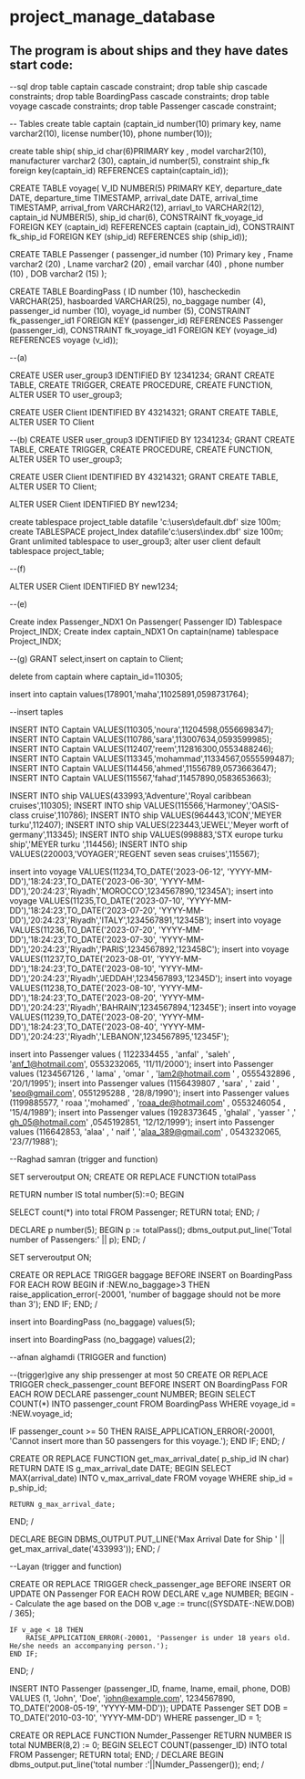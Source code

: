 # project_manage_database
The program is about ships and they have dates
start code:
------
--sql 
drop table captain cascade constraint;
drop table ship cascade constraints;
drop table BoardingPass cascade constraints;
drop table voyage cascade constraints;
drop table Passenger cascade constraint; 

-- Tables 
create table captain 
(captain_id number(10) primary key,
 name varchar2(10),
 license number(10),
 phone number(10));
 
 
create table ship(
ship_id char(6)PRIMARY key ,
model varchar2(10),
manufacturer varchar2 (30),
captain_id number(5),
constraint ship_fk foreign key(captain_id) REFERENCES captain(captain_id));

CREATE TABLE voyage(
V_ID NUMBER(5)  PRIMARY KEY,
departure_date DATE,
departure_time TIMESTAMP,
arrival_date DATE,
arrival_time TIMESTAMP,
arrival_from VARCHAR2(12),
arriavl_to VARCHAR2(12),
captain_id NUMBER(5),
ship_id char(6),
CONSTRAINT fk_voyage_id FOREIGN KEY (captain_id) REFERENCES captain (captain_id),
CONSTRAINT fk_ship_id FOREIGN KEY (ship_id) REFERENCES ship (ship_id));


CREATE TABLE Passenger (
 passenger_id number (10) Primary key , 
 Fname varchar2 (20) , 
 Lname varchar2  (20) , 
 email varchar (40) , 
 phone number (10) , 
 DOB varchar2 (15) );
 
 CREATE TABLE BoardingPass (
  ID number (10),
  hascheckedin VARCHAR(25),
  hasboarded VARCHAR(25),
  no_baggage number (4),
  passenger_id number (10),
  voyage_id number (5),
  CONSTRAINT fk_passenger_id1 FOREIGN KEY (passenger_id) REFERENCES Passenger (passenger_id),
  CONSTRAINT fk_voyage_id1 FOREIGN KEY (voyage_id) REFERENCES voyage (v_id));



--(a)

 CREATE USER user_group3 IDENTIFIED BY 12341234;
GRANT CREATE TABLE, CREATE TRIGGER, CREATE PROCEDURE, CREATE FUNCTION, ALTER USER TO user_group3;

CREATE USER Client IDENTIFIED BY 43214321;
GRANT CREATE TABLE, ALTER USER TO Client

--(b)
 CREATE USER user_group3 IDENTIFIED BY 12341234;
GRANT CREATE TABLE, CREATE TRIGGER, CREATE PROCEDURE, CREATE FUNCTION, ALTER USER TO user_group3;

CREATE USER Client IDENTIFIED BY 43214321;
GRANT CREATE TABLE, ALTER USER TO Client;

ALTER USER Client IDENTIFIED BY new1234;


create tablespace project_table datafile 'c:\users\default.dbf' size 100m;
create TABLESPACE project_Index datafile'c:\users\index.dbf' size 100m;
Grant unlimited tablespace to user_group3;
alter user client default tablespace  project_table;


--(f)

ALTER USER Client IDENTIFIED BY new1234;

--(e)

Create index Passenger_NDX1
On Passenger( Passenger ID) 
Tablespace Project_INDX;
Create index captain_NDX1
On captain(name) 
tablespace Project_INDX;

--(g)
GRANT select,insert on captain  to Client;

delete from captain  where captain_id=110305;

insert into captain  values(178901,'maha',11025891,0598731764);






--insert taples

 INSERT INTO Captain VALUES(110305,'noura',11204598,0556698347); 
INSERT INTO Captain VALUES(110786,'sara',113007634,0593599985); 
INSERT INTO Captain VALUES(112407,'reem',112816300,0553488246); 
 INSERT INTO Captain VALUES(113345,'mohammad',11334567,0555599487);  
INSERT INTO Captain VALUES(114456,'ahmed',11556789,0573663647);  
INSERT INTO Captain VALUES(115567,'fahad',11457890,0583653663);


INSERT INTO ship VALUES(433993,'Adventure','Royal caribbean cruises',110305);
INSERT INTO ship VALUES(115566,'Harmoney','OASIS-class cruise',110786);
INSERT INTO ship VALUES(964443,'ICON','MEYER turku',112407);
INSERT INTO ship VALUES(223443,'JEWEL','Meyer worft of germany',113345);
INSERT INTO ship VALUES(998883,'STX europe turku ship','MEYER turku ',114456);
INSERT INTO ship VALUES(220003,'VOYAGER','REGENT seven seas cruises',115567);


insert into voyage VALUES(11234,TO_DATE('2023-06-12', 'YYYY-MM-DD'),'18:24:23',TO_DATE('2023-06-30', 'YYYY-MM-DD'),'20:24:23','Riyadh','MOROCCO',1234567890,'12345A');
insert into voyage VALUES(11235,TO_DATE('2023-07-10', 'YYYY-MM-DD'),'18:24:23',TO_DATE('2023-07-20', 'YYYY-MM-DD'),'20:24:23','Riyadh','ITALY',1234567891,'12345B');
insert into voyage VALUES(11236,TO_DATE('2023-07-20', 'YYYY-MM-DD'),'18:24:23',TO_DATE('2023-07-30', 'YYYY-MM-DD'),'20:24:23','Riyadh','PARIS',1234567892,'123458C');
insert into voyage VALUES(11237,TO_DATE('2023-08-01', 'YYYY-MM-DD'),'18:24:23',TO_DATE('2023-08-10', 'YYYY-MM-DD'),'20:24:23','Riyadh','JEDDAH',1234567893,'12345D');
insert into voyage VALUES(11238,TO_DATE('2023-08-10', 'YYYY-MM-DD'),'18:24:23',TO_DATE('2023-08-20', 'YYYY-MM-DD'),'20:24:23','Riyadh','BAHRAIN',1234567894,'12345E');
insert into voyage VALUES(11239,TO_DATE('2023-08-20', 'YYYY-MM-DD'),'18:24:23',TO_DATE('2023-08-40', 'YYYY-MM-DD'),'20:24:23','Riyadh','LEBANON',1234567895,'12345F');

insert into Passenger values ( 1122334455 , 'anfal' , 'saleh' , 'anf_1@hotmail.com', 0553232065, '11/11/2000');
insert into Passenger values (1234567126 , ' lama' , 'omar ' , 'lam2@hotmail.com ' , 0555432896 , '20/1/1995');
insert into Passenger values (1156439807 , 'sara' , ' zaid ' , 'seo@gmail.com', 0551295288 , '28/8/1990');
insert into Passenger values (1199885577, ' roaa ','mohamed' , 'roaa_de@hotmail.com' , 0553246054 , '15/4/1989');
insert into Passenger values (1928373645 , 'ghalal' , 'yasser ' ,' gh_05@hotmail.com' ,0545192851, '12/12/1999');
insert into Passenger values (116642853, 'alaa' , ' naif ', 'alaa_389@gmail.com' , 0543232065, '23/7/1988');


--Raghad samran (trigger and function)

SET serveroutput ON;
CREATE OR REPLACE FUNCTION totalPass

RETURN number IS
 total number(5):=0;
 BEGIN 
 
   SELECT count(*) into total 
   FROM Passenger; 
    RETURN total; 
END; 
/ 

DECLARE 
   p number(5); 
BEGIN 
   p := totalPass(); 
   dbms_output.put_line('Total number of  Passengers:' || p); 
END; 
/

SET serveroutput ON;

CREATE OR REPLACE TRIGGER baggage
BEFORE
INSERT on BoardingPass
FOR EACH ROW 
BEGIN
if :NEW.no_baggage>3 THEN
raise_application_error(-20001, 'number of baggage should not be more than 3'); 
     END IF; 
END;
/    

insert into BoardingPass (no_baggage) values(5);

insert into BoardingPass (no_baggage) values(2);


 --afnan alghamdi (TRIGGER and function) 
 
--(trigger)give any ship pressenger at most 50
CREATE OR REPLACE TRIGGER check_passenger_count
BEFORE
INSERT ON BoardingPass
FOR EACH ROW
DECLARE
  passenger_count NUMBER;
BEGIN
  SELECT COUNT(*) INTO passenger_count
  FROM BoardingPass
  WHERE voyage_id = :NEW.voyage_id;
 
  IF passenger_count >= 50 THEN
    RAISE_APPLICATION_ERROR(-20001, 'Cannot insert more than 50 passengers for this voyage.');
  END IF;
END;
/

 CREATE OR REPLACE FUNCTION get_max_arrival_date( p_ship_id IN char)
RETURN DATE
IS
    g_max_arrival_date DATE;
BEGIN
    SELECT MAX(arrival_date)
    INTO v_max_arrival_date
    FROM voyage
    WHERE ship_id = p_ship_id;

    RETURN g_max_arrival_date;
END;
/

DECLARE
BEGIN
    DBMS_OUTPUT.PUT_LINE('Max Arrival Date for Ship '  || get_max_arrival_date('433993'));
END;
/


--Layan (trigger and function)

CREATE OR REPLACE TRIGGER check_passenger_age
BEFORE INSERT OR UPDATE ON Passenger
FOR EACH ROW
DECLARE
    v_age NUMBER;
BEGIN
    -- Calculate the age based on the DOB
    v_age := trunc((SYSDATE-:NEW.DOB) / 365);

    IF v_age < 18 THEN
        RAISE_APPLICATION_ERROR(-20001, 'Passenger is under 18 years old. He/she needs an accompanying person.');
    END IF;
END;
/

 INSERT INTO Passenger (passenger_ID, fname, lname, email, phone, DOB)
    VALUES (1, 'John', 'Doe', 'john@example.com', 1234567890, TO_DATE('2008-05-19', 'YYYY-MM-DD'));
 UPDATE Passenger
    SET DOB = TO_DATE('2010-03-10', 'YYYY-MM-DD')
    WHERE passenger_ID = 1;


CREATE OR REPLACE FUNCTION Numder_Passenger 
RETURN NUMBER 
IS 
 total NUMBER(8,2) := 0; 
BEGIN 
 SELECT COUNT(passenger_ID) INTO total FROM Passenger; 
 RETURN total; 
END; 
/
DECLARE
BEGIN
dbms_output.put_line('total number :'||Numder_Passenger());
end;
/
